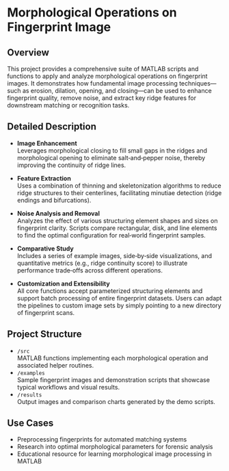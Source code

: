 # Morphological Operations on Fingerprint Image

## Overview
This project provides a comprehensive suite of MATLAB scripts and functions to apply and analyze morphological operations on fingerprint images. It demonstrates how fundamental image processing techniques—such as erosion, dilation, opening, and closing—can be used to enhance fingerprint quality, remove noise, and extract key ridge features for downstream matching or recognition tasks.

## Detailed Description
- **Image Enhancement**  
  Leverages morphological closing to fill small gaps in the ridges and morphological opening to eliminate salt‐and‐pepper noise, thereby improving the continuity of ridge lines.

- **Feature Extraction**  
  Uses a combination of thinning and skeletonization algorithms to reduce ridge structures to their centerlines, facilitating minutiae detection (ridge endings and bifurcations).

- **Noise Analysis and Removal**  
  Analyzes the effect of various structuring element shapes and sizes on fingerprint clarity. Scripts compare rectangular, disk, and line elements to find the optimal configuration for real‐world fingerprint samples.

- **Comparative Study**  
  Includes a series of example images, side‐by‐side visualizations, and quantitative metrics (e.g., ridge continuity score) to illustrate performance trade‐offs across different operations.

- **Customization and Extensibility**  
  All core functions accept parameterized structuring elements and support batch processing of entire fingerprint datasets. Users can adapt the pipelines to custom image sets by simply pointing to a new directory of fingerprint scans.

## Project Structure
- `/src`  
  MATLAB functions implementing each morphological operation and associated helper routines.  
- `/examples`  
  Sample fingerprint images and demonstration scripts that showcase typical workflows and visual results.  
- `/results`  
  Output images and comparison charts generated by the demo scripts.

## Use Cases
- Preprocessing fingerprints for automated matching systems  
- Research into optimal morphological parameters for forensic analysis  
- Educational resource for learning morphological image processing in MATLAB  
